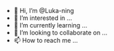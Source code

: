 - 👋 Hi, I’m @Luka-ning
- 👀 I’m interested in ...
- 🌱 I’m currently learning ...
- 💞️ I’m looking to collaborate on ...
- 📫 How to reach me ...

<!---
Luka-ning/Luka-ning is a ✨ special ✨ repository because its `README.md` (this file) appears on your GitHub profile.
You can click the Preview link to take a look at your changes.
--->

